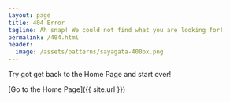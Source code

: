 ```yaml
---
layout: page
title: 404 Error
tagline: Ah snap! We could not find what you are looking for!
permalink: /404.html
header:
  image: /assets/patterns/sayagata-400px.png
---
```


Try got get back to the Home Page and start over!

[Go to the Home Page]({{ site.url }})
